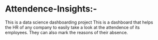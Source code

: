 # Attendence-Insights:-
This is a data science dashboarding project
This is a dashboard that helps the HR of any company to easily take a look at the attendence of its employees.
They can also mark the reasons of their absence. 
